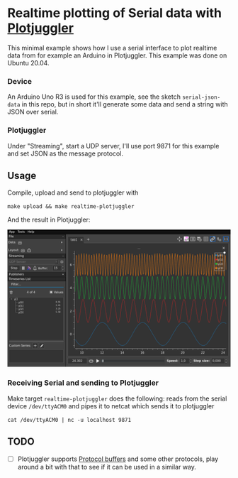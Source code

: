 # Realtime plotting of Serial data with [Plotjuggler](https://plotjuggler.io/)

This minimal example shows how I use a serial interface to plot realtime data
from for example an Arduino in Plotjuggler. This example was done on Ubuntu 20.04.


### Device

An Arduino Uno R3 is used for this example, see the sketch `serial-json-data`
in this repo, but in short it'll generate some data and send a string with JSON
over serial.


### Plotjuggler

Under "Streaming", start a UDP server, I'll use port 9871 for this example and
set JSON as the message protocol.


## Usage

Compile, upload and send to plotjuggler with

```
make upload && make realtime-plotjuggler
```

And the result in Plotjuggler:

![Example plots](example.png)


### Receiving Serial and sending to Plotjuggler

Make target `realtime-plotjuggler` does the following: reads from the
serial device `/dev/ttyACM0` and pipes it to netcat which sends it to
plotjuggler

```
cat /dev/ttyACM0 | nc -u localhost 9871
```


## TODO

- [ ] Plotjuggler supports [Protocol
  buffers](https://github.com/protocolbuffers/protobuf) and some other
  protocols, play around a bit with that to see if it can be used in a similar
  way.
